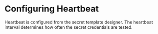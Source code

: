 [title]: # (Configuring Heartbeat)
[tags]: # (Heartbeat)
[priority]: # (20)

# Configuring Heartbeat

Heartbeat is configured from the secret template designer. The heartbeat interval determines how often the secret credentials are tested.
